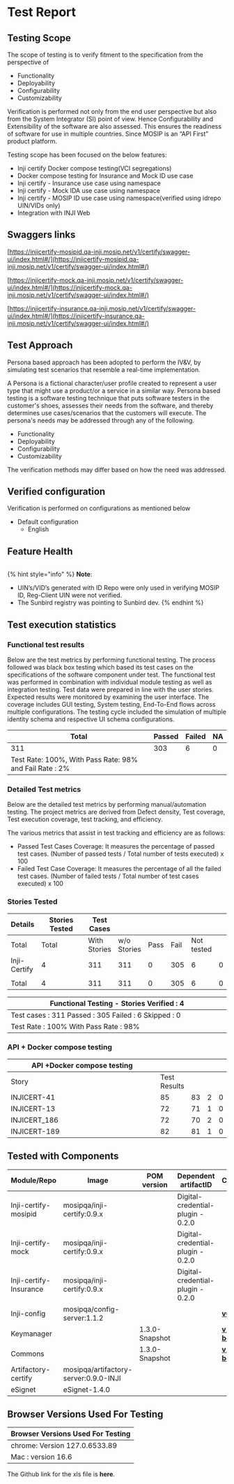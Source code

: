 # Test Report

## Testing Scope

The scope of testing is to verify fitment to the specification from the perspective of

* Functionality
* Deployability
* Configurability
* Customizability

Verification is performed not only from the end user perspective but also from the System Integrator (SI) point of view. Hence Configurability and Extensibility of the software are also assessed. This ensures the readiness of software for use in multiple countries. Since MOSIP is an “API First” product platform.

Testing scope has been focused on the below features:

* Inji certify Docker compose testing(VCI segregations)
* Docker compose testing for Insurance and Mock ID use case
* Inji certify - Insurance use case using namespace
* Inji certify - Mock IDA use case using namespace
* Inji certify - MOSIP ID use case using namespace(verified using idrepo UIN/VIDs only)
* Integration with INJI Web

## Swaggers links

[https://injicertify-mosipid.qa-inji.mosip.net/v1/certify/swagger-ui/index.html#/](https://injicertify-mosipid.qa-inji.mosip.net/v1/certify/swagger-ui/index.html#/)

[https://injicertify-mock.qa-inji.mosip.net/v1/certify/swagger-ui/index.html#/](https://injicertify-mock.qa-inji.mosip.net/v1/certify/swagger-ui/index.html#/)

[https://injicertify-insurance.qa-inji.mosip.net/v1/certify/swagger-ui/index.html#/](https://injicertify-insurance.qa-inji.mosip.net/v1/certify/swagger-ui/index.html#/)

## Test Approach

Persona based approach has been adopted to perform the IV\&V, by simulating test scenarios that resemble a real-time implementation.

A Persona is a fictional character/user profile created to represent a user type that might use a product/or a service in a similar way. Persona based testing is a software testing technique that puts software testers in the customer's shoes, assesses their needs from the software, and thereby determines use cases/scenarios that the customers will execute. The persona's needs may be addressed through any of the following.

* Functionality
* Deployability
* Configurability
* Customizability

The verification methods may differ based on how the need was addressed.

## Verified configuration

Verification is performed on configurations as mentioned below

* Default configuration
  * English

## Feature Health



<figure><img src="../../../.gitbook/assets/inji_certify_0.9.0_tr_feature_health.png" alt=""><figcaption></figcaption></figure>



{% hint style="info" %}
**Note**:&#x20;

* UIN’s/VID’s generated with ID Repo were only used in verifying MOSIP ID, Reg-Client UIN were not verified.
* The Sunbird registry was pointing to Sunbird dev.
{% endhint %}

## Test execution statistics

### Functional test results

Below are the test metrics by performing functional testing. The process followed was black box testing which based its test cases on the specifications of the software component under test. The functional test was performed in combination with individual module testing as well as integration testing. Test data were prepared in line with the user stories. Expected results were monitored by examining the user interface. The coverage includes GUI testing, System testing, End-To-End flows across multiple configurations. The testing cycle included the simulation of multiple identity schema and respective UI schema configurations.

| **Total**                                               | **Passed** | **Failed** | **NA** |
| ------------------------------------------------------- | ---------- | ---------- | ------ |
| 311                                                     | 303        | 6          | 0      |
| Test Rate: 100%, With Pass Rate: 98% and Fail Rate : 2% |            |            |        |

### Detailed Test metrics

Below are the detailed test metrics by performing manual/automation testing. The project metrics are derived from Defect density, Test coverage, Test execution coverage, test tracking, and efficiency.

The various metrics that assist in test tracking and efficiency are as follows:

* Passed Test Cases Coverage: It measures the percentage of passed test cases. (Number of passed tests / Total number of tests executed) x 100
* Failed Test Case Coverage: It measures the percentage of all the failed test cases. (Number of failed tests / Total number of test cases executed) x 100

### Stories Tested

<table><thead><tr><th>Details</th><th width="134">Stories Tested</th><th>Test Cases</th><th></th><th></th><th></th><th></th><th></th></tr></thead><tbody><tr><td>Total</td><td>Total</td><td>With Stories</td><td>w/o Stories</td><td>Pass</td><td>Fail</td><td>Not tested</td><td></td></tr><tr><td>Inji-Certify</td><td>4</td><td>311</td><td>311</td><td>0</td><td>305</td><td>6</td><td>0</td></tr><tr><td> </td><td> </td><td> </td><td> </td><td> </td><td> </td><td> </td><td> </td></tr><tr><td>Total</td><td>4</td><td>311</td><td>311</td><td>0</td><td>305</td><td>6</td><td>0</td></tr></tbody></table>

<table data-header-hidden><thead><tr><th width="696">Functional Testing - Stories Verified : 4</th></tr></thead><tbody><tr><td>Test cases : 311      Passed : 305     Failed : 6    Skipped : 0</td></tr><tr><td>Test Rate : 100%     With Pass Rate : 98%</td></tr></tbody></table>

### API + Docker compose testing

<table><thead><tr><th width="332">API +Docker compose testing</th><th></th><th></th><th></th><th></th></tr></thead><tbody><tr><td>Story</td><td>Test Results</td><td></td><td></td><td></td></tr><tr><td>INJICERT-41</td><td>85</td><td>83</td><td>2</td><td>0</td></tr><tr><td>INJICERT-13</td><td>72</td><td>71</td><td>1</td><td>0</td></tr><tr><td>INJICERT_186</td><td>72</td><td>70</td><td>2</td><td>0</td></tr><tr><td>INJICERT-189</td><td>82</td><td>81</td><td>1</td><td>0</td></tr></tbody></table>



## Tested with Components

| **Module/Repo**        | **Image**                             | **POM version** | **Dependent artifactID**          | **Comments**                                                                |
| ---------------------- | ------------------------------------- | --------------- | --------------------------------- | --------------------------------------------------------------------------- |
| Inji-certify-mosipid   | mosipqa/inji-certify:0.9.x            |                 | Digital-credential-plugin - 0.2.0 |                                                                             |
| Inji-certify-mock      | mosipqa/inji-certify:0.9.x            |                 | Digital-credential-plugin - 0.2.0 |                                                                             |
| Inji-certify-Insurance | mosipqa/inji-certify:0.9.x            |                 | Digital-credential-plugin - 0.2.0 |                                                                             |
| Inji-config            | mosipqa/config-server:1.1.2           |                 |                                   | [**v0.2.0**](https://github.com/mosip/inji-config/tree/v0.2.0)              |
| Keymanager             |                                       | 1.3.0-Snapshot  |                                   | [**v1.3.0-beta.1**](https://github.com/mosip/keymanager/tree/v1.3.0-beta.1) |
| Commons                |                                       | 1.3.0-Snapshot  |                                   | [**v1.3.0-beta.1**](https://github.com/mosip/commons/tree/v1.3.0-beta.1)    |
| Artifactory-certify    | mosipqa/artifactory-server:0.9.0-INJI |                 |                                   |                                                                             |
| eSignet                | eSignet-1.4.0                         |                 |                                   |                                                                             |



## Browser Versions Used For Testing

| Browser Versions Used For Testing |
| --------------------------------- |
| chrome: Version 127.0.6533.89     |
| Mac : version 16.6                |



The Github link for the xls file is **here**.
